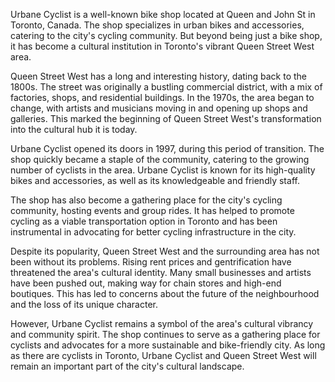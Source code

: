 Urbane Cyclist is a well-known bike shop located at Queen and John St in Toronto, Canada. The shop specializes in urban bikes and accessories, catering to the city's cycling community. But beyond being just a bike shop, it has become a cultural institution in Toronto's vibrant Queen Street West area.

Queen Street West has a long and interesting history, dating back to the 1800s. The street was originally a bustling commercial district, with a mix of factories, shops, and residential buildings. In the 1970s, the area began to change, with artists and musicians moving in and opening up shops and galleries. This marked the beginning of Queen Street West's transformation into the cultural hub it is today.

Urbane Cyclist opened its doors in 1997, during this period of transition. The shop quickly became a staple of the community, catering to the growing number of cyclists in the area. Urbane Cyclist is known for its high-quality bikes and accessories, as well as its knowledgeable and friendly staff.

The shop has also become a gathering place for the city's cycling community, hosting events and group rides. It has helped to promote cycling as a viable transportation option in Toronto and has been instrumental in advocating for better cycling infrastructure in the city.

Despite its popularity, Queen Street West and the surrounding area has not been without its problems. Rising rent prices and gentrification have threatened the area's cultural identity. Many small businesses and artists have been pushed out, making way for chain stores and high-end boutiques. This has led to concerns about the future of the neighbourhood and the loss of its unique character.

However, Urbane Cyclist remains a symbol of the area's cultural vibrancy and community spirit. The shop continues to serve as a gathering place for cyclists and advocates for a more sustainable and bike-friendly city. As long as there are cyclists in Toronto, Urbane Cyclist and Queen Street West will remain an important part of the city's cultural landscape.
